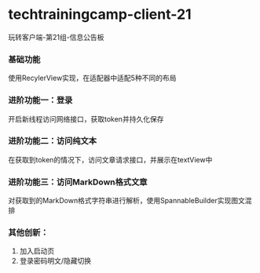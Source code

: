 # techtrainingcamp-client-21
玩转客户端-第21组-信息公告板

### 基础功能
使用RecylerView实现，在适配器中适配5种不同的布局
### 进阶功能一：登录
开启新线程访问网络接口，获取token并持久化保存
### 进阶功能二：访问纯文本
在获取到token的情况下，访问文章请求接口，并展示在textView中
### 进阶功能三：访问MarkDown格式文章
对获取到的MarkDown格式字符串进行解析，使用SpannableBuilder实现图文混排

### 其他创新：
1. 加入启动页
2. 登录密码明文/隐藏切换
